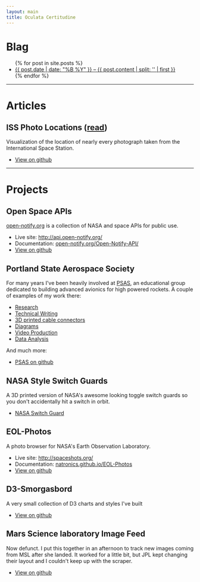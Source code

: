 ```yaml
---
layout: main
title: Oculata Certitudine
---
```


# Blag

<ul class="posts">
  {% for post in site.posts %}
    <li>
      <a href="{{ post.url }}">{{ post.date | date: "%B %Y" }} &ndash; {{ post.content | split: '</h1>' | first }}</h1></a>
    </li>
  {% endfor %}
</ul>

---


# Articles

## ISS Photo Locations ([read](/ISS-photo-locations/))

Visualization of the location of nearly every photograph taken from the International Space Station.

 - [View on github](https://github.com/natronics/ISS-photo-locations)

---


# Projects

## Open Space APIs

[open-notify.org](http://open-notify.org/) is a collection of NASA and space APIs for public use.

 - Live site: <http://api.open-notify.org/>
 - Documentation: [open-notify.org/Open-Notify-API/](http://open-notify.org/Open-Notify-API/)
 - [View on github](https://github.com/open-notify/Open-Notify-API)


## Portland State Aerospace Society

For many years I've been heavily involved at [PSAS](http://psas.pdx.edu/), an
educational group dedicated to building advanced avionics for high powered
rockets. A couple of examples of my work there:

 - [Research](http://psas.github.io/research-notebooks/)
 - [Technical Writing](https://github.com/psas/procedure-book)
 - [3D printed cable connectors](https://github.com/psas/avionics-cad/tree/master/av3/rocketnet-connector/3d)
 - [Diagrams](http://psas.pdx.edu/launch10/LV2_3_june.png)
 - [Video Production](http://www.youtube.com/watch?v=VAnPtbYMA8o)
 - [Data Analysis](http://psas.pdx.edu/lv2c_launchdata-2010-06-27/#index6h2)

And much more:

 - [PSAS on github](https://github.com/psas/)


## NASA Style Switch Guards

A 3D printed version of NASA's awesome looking toggle switch guards so you don't accidentally hit a switch in orbit.

 - [NASA Switch Guard](http://natronics.github.io/NASA-switch-guard/)


## EOL-Photos

A photo browser for NASA's Earth Observation Laboratory.

 - Live site: <http://spaceshots.org/>
 - Documentation: [natronics.github.io/EOL-Photos](/EOL-Photos/)
 - [View on github](https://github.com/natronics/EOL-Photos)


## D3-Smorgasbord

A very small collection of D3 charts and styles I've built

 - [View on github](https://github.com/natronics/D3-Smorgasbord)


## Mars Science laboratory Image Feed

Now defunct. I put this together in an afternoon to track new images coming from
MSL after she landed. It worked for a little bit, but JPL kept changing their
layout and I couldn't keep up with the scraper.

 - [View on github](https://github.com/natronics/MSL-Feed)

